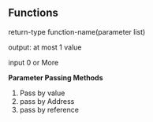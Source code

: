 ## Functions

return-type function-name(parameter list)

output: at most 1 value

input 0 or More

**Parameter Passing Methods**

1. Pass by value
2. pass by Address
3. pass by reference